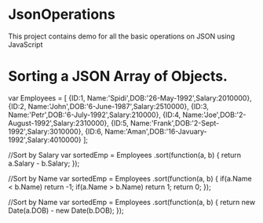 # JsonOperations
This project contains demo for all the basic operations on JSON using JavaScript


# Sorting a JSON Array of Objects.

var Employees = 
  [
    {ID:1, Name:'Spidi',DOB:'26-May-1992',Salary:2010000},
    {ID:2, Name:'John',DOB:'6-June-1987',Salary:2510000},
    {ID:3, Name:'Petr',DOB:'6-July-1992',Salary:210000},
    {ID:4, Name:'Joe',DOB:'2-August-1992',Salary:2310000},
    {ID:5, Name:'Frank',DOB:'2-Sept-1992',Salary:3010000},
    {ID:6, Name:'Aman',DOB:'16-Javuary-1992',Salary:4010000}
  ];

//Sort by Salary
var sortedEmp = Employees .sort(function(a, b) {
  return a.Salary - b.Salary;
});

//Sort by Name
var sortedEmp = Employees .sort(function(a, b) {
  if(a.Name < b.Name) return -1;
  if(a.Name > b.Name) return 1;
  return 0;
});

//Sort by Name
var sortedEmp = Employees .sort(function(a, b) {
  return new Date(a.DOB) - new Date(b.DOB);
});
